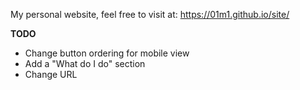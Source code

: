 My personal website, feel free to visit at: https://01m1.github.io/site/

__**TODO**__

- Change button ordering for mobile view
- Add a "What do I do" section
- Change URL 
